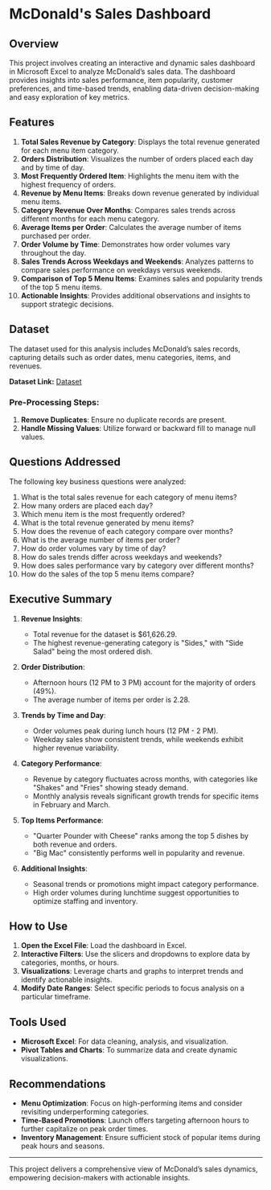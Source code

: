 # McDonald's Sales Dashboard

## Overview
This project involves creating an interactive and dynamic sales dashboard in Microsoft Excel to analyze McDonald’s sales data. The dashboard provides insights into sales performance, item popularity, customer preferences, and time-based trends, enabling data-driven decision-making and easy exploration of key metrics.

## Features
1. **Total Sales Revenue by Category**: Displays the total revenue generated for each menu item category.
2. **Orders Distribution**: Visualizes the number of orders placed each day and by time of day.
3. **Most Frequently Ordered Item**: Highlights the menu item with the highest frequency of orders.
4. **Revenue by Menu Items**: Breaks down revenue generated by individual menu items.
5. **Category Revenue Over Months**: Compares sales trends across different months for each menu category.
6. **Average Items per Order**: Calculates the average number of items purchased per order.
7. **Order Volume by Time**: Demonstrates how order volumes vary throughout the day.
8. **Sales Trends Across Weekdays and Weekends**: Analyzes patterns to compare sales performance on weekdays versus weekends.
9. **Comparison of Top 5 Menu Items**: Examines sales and popularity trends of the top 5 menu items.
10. **Actionable Insights**: Provides additional observations and insights to support strategic decisions.

## Dataset
The dataset used for this analysis includes McDonald’s sales records, capturing details such as order dates, menu categories, items, and revenues.

**Dataset Link:** [Dataset](#)

### Pre-Processing Steps:
1. **Remove Duplicates**: Ensure no duplicate records are present.
2. **Handle Missing Values**: Utilize forward or backward fill to manage null values.

## Questions Addressed
The following key business questions were analyzed:
1. What is the total sales revenue for each category of menu items?
2. How many orders are placed each day?
3. Which menu item is the most frequently ordered?
4. What is the total revenue generated by menu items?
5. How does the revenue of each category compare over months?
6. What is the average number of items per order?
7. How do order volumes vary by time of day?
8. How do sales trends differ across weekdays and weekends?
9. How does sales performance vary by category over different months?
10. How do the sales of the top 5 menu items compare?

## Executive Summary
1. **Revenue Insights**:
   - Total revenue for the dataset is $61,626.29.
   - The highest revenue-generating category is "Sides," with "Side Salad" being the most ordered dish.
   
2. **Order Distribution**:
   - Afternoon hours (12 PM to 3 PM) account for the majority of orders (49%).
   - The average number of items per order is 2.28.
   
3. **Trends by Time and Day**:
   - Order volumes peak during lunch hours (12 PM - 2 PM).
   - Weekday sales show consistent trends, while weekends exhibit higher revenue variability.
   
4. **Category Performance**:
   - Revenue by category fluctuates across months, with categories like "Shakes" and "Fries" showing steady demand.
   - Monthly analysis reveals significant growth trends for specific items in February and March.

5. **Top Items Performance**:
   - "Quarter Pounder with Cheese" ranks among the top 5 dishes by both revenue and orders.
   - "Big Mac" consistently performs well in popularity and revenue.

6. **Additional Insights**:
   - Seasonal trends or promotions might impact category performance.
   - High order volumes during lunchtime suggest opportunities to optimize staffing and inventory.

## How to Use
1. **Open the Excel File**: Load the dashboard in Excel.
2. **Interactive Filters**: Use the slicers and dropdowns to explore data by categories, months, or hours.
3. **Visualizations**: Leverage charts and graphs to interpret trends and identify actionable insights.
4. **Modify Date Ranges**: Select specific periods to focus analysis on a particular timeframe.

## Tools Used
- **Microsoft Excel**: For data cleaning, analysis, and visualization.
- **Pivot Tables and Charts**: To summarize data and create dynamic visualizations.

## Recommendations
- **Menu Optimization**: Focus on high-performing items and consider revisiting underperforming categories.
- **Time-Based Promotions**: Launch offers targeting afternoon hours to further capitalize on peak order times.
- **Inventory Management**: Ensure sufficient stock of popular items during peak hours and seasons.

---
This project delivers a comprehensive view of McDonald’s sales dynamics, empowering decision-makers with actionable insights.

